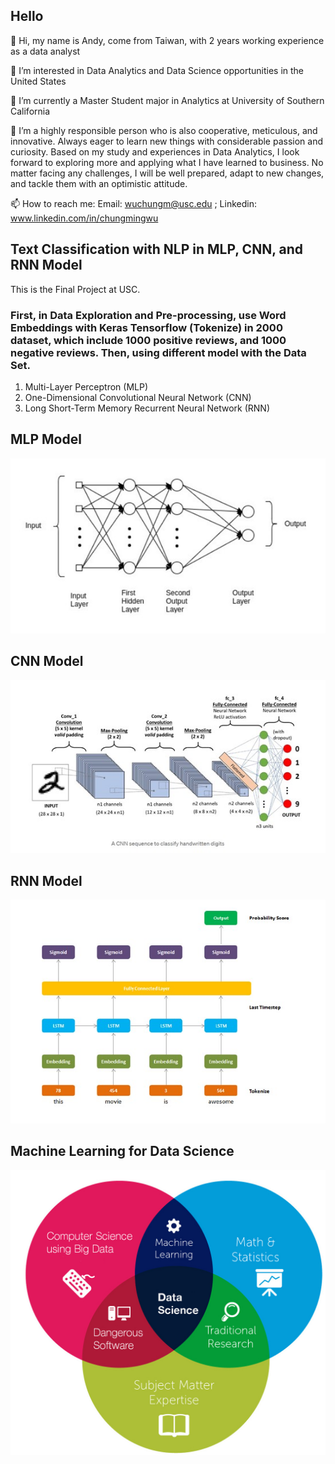 ## Hello

👋 Hi, my name is Andy, come from Taiwan, with 2 years working experience as a data analyst

👀 I’m interested in Data Analytics and Data Science opportunities in the United States

🌱 I’m currently a Master Student major in Analytics at University of Southern California

💞️ I’m a highly responsible person who is also cooperative, meticulous, and innovative. Always eager to learn new things with considerable passion and curiosity. Based on my study and experiences in Data Analytics, I look forward to exploring more and applying what I have learned to business. No matter facing any challenges, I will be well prepared, adapt to new changes, and tackle them with an optimistic attitude.

📫 How to reach me: Email: wuchungm@usc.edu ; Linkedin: www.linkedin.com/in/chungmingwu


## Text Classification with NLP in MLP, CNN, and RNN Model

This is the Final Project at USC.

### First, in Data Exploration and Pre-processing, use Word Embeddings with Keras Tensorflow (Tokenize) in 2000 dataset, which include 1000 positive reviews, and 1000 negative reviews. Then, using different model with the Data Set.

1. Multi-Layer Perceptron (MLP)
2. One-Dimensional Convolutional Neural Network (CNN)
3. Long Short-Term Memory Recurrent Neural Network (RNN)

## MLP Model
![data_science](MLP.jpg)

## CNN Model
![data_science](CNN.jpg)

## RNN Model
![data_science](Tokenize_Model.jpg)


## Machine Learning for Data Science
![data_science](ds.jpg)
